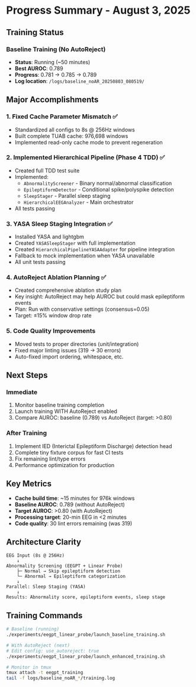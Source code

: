 # Progress Summary - August 3, 2025

## Training Status

### Baseline Training (No AutoReject)
- **Status**: Running (~50 minutes)
- **Best AUROC**: 0.789
- **Progress**: 0.781 → 0.785 → 0.789
- **Log location**: `/logs/baseline_noAR_20250803_080519/`

## Major Accomplishments

### 1. Fixed Cache Parameter Mismatch ✅
- Standardized all configs to 8s @ 256Hz windows
- Built complete TUAB cache: 976,698 windows
- Implemented read-only cache mode to prevent regeneration

### 2. Implemented Hierarchical Pipeline (Phase 4 TDD) ✅
- Created full TDD test suite
- Implemented:
  - `AbnormalityScreener` - Binary normal/abnormal classification
  - `EpileptiformDetector` - Conditional spike/polyspike detection
  - `SleepStager` - Parallel sleep staging
  - `HierarchicalEEGAnalyzer` - Main orchestrator
- All tests passing

### 3. YASA Sleep Staging Integration ✅
- Installed YASA and lightgbm
- Created `YASASleepStager` with full implementation
- Created `HierarchicalPipelineYASAAdapter` for pipeline integration
- Fallback to mock implementation when YASA unavailable
- All unit tests passing

### 4. AutoReject Ablation Planning ✅
- Created comprehensive ablation study plan
- Key insight: AutoReject may help AUROC but could mask epileptiform events
- Plan: Run with conservative settings (consensus=0.05)
- Target: ≤15% window drop rate

### 5. Code Quality Improvements
- Moved tests to proper directories (unit/integration)
- Fixed major linting issues (319 → 30 errors)
- Auto-fixed import ordering, whitespace, etc.

## Next Steps

### Immediate
1. Monitor baseline training completion
2. Launch training WITH AutoReject enabled
3. Compare AUROC: baseline (0.789) vs AutoReject (target: >0.80)

### After Training
1. Implement IED (Interictal Epileptiform Discharge) detection head
2. Complete tiny fixture corpus for fast CI tests
3. Fix remaining lint/type errors
4. Performance optimization for production

## Key Metrics

- **Cache build time**: ~15 minutes for 976k windows
- **Baseline AUROC**: 0.789 (without AutoReject)
- **Target AUROC**: >0.80 (with AutoReject)
- **Processing target**: 20-min EEG in <2 minutes
- **Code quality**: 30 lint errors remaining (was 319)

## Architecture Clarity

```
EEG Input (8s @ 256Hz)
    ↓
Abnormality Screening (EEGPT + Linear Probe)
    ├─ Normal → Skip epileptiform detection
    └─ Abnormal → Epileptiform categorization
    ↓
Parallel: Sleep Staging (YASA)
    ↓
Results: Abnormality score, epileptiform events, sleep stage
```

## Training Commands

```bash
# Baseline (running)
./experiments/eegpt_linear_probe/launch_baseline_training.sh

# With AutoReject (next)
# Edit config: use_autoreject: true
./experiments/eegpt_linear_probe/launch_enhanced_training.sh

# Monitor in tmux
tmux attach -t eegpt_training
tail -f logs/baseline_noAR_*/training.log
```